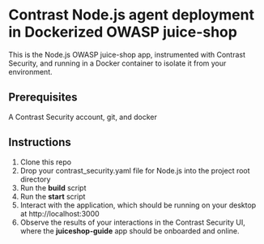 # Contrast Node.js agent deployment in Dockerized OWASP juice-shop

This is the Node.js OWASP juice-shop app, instrumented with Contrast Security, and running in a Docker container to isolate it from your environment.
## Prerequisites


A Contrast Security account, git, and docker

## Instructions

1. Clone this repo
2. Drop your contrast_security.yaml file for Node.js into the project root directory
3. Run the **build** script
4. Run the **start** script
5. Interact with the application, which should be running on your desktop at http://localhost:3000
6. Observe the results of your interactions in the Contrast Security UI, where the **juiceshop-guide** app should be onboarded and online.
